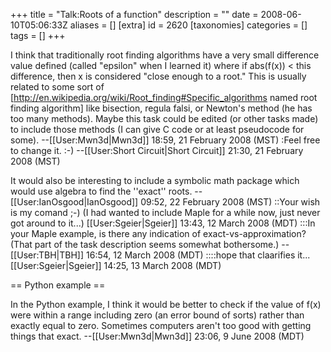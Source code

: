 +++
title = "Talk:Roots of a function"
description = ""
date = 2008-06-10T05:06:33Z
aliases = []
[extra]
id = 2620
[taxonomies]
categories = []
tags = []
+++

I think that traditionally root finding algorithms have a very small difference value defined (called "epsilon" when I learned it) where if abs(f(x)) < this difference, then x is considered "close enough to a root." This is usually related to some sort of [http://en.wikipedia.org/wiki/Root_finding#Specific_algorithms named root finding algorithm] like bisection, regula falsi, or Newton's method (he has too many methods). Maybe this task could be edited (or other tasks made) to include those methods (I can give C code or at least pseudocode for some). --[[User:Mwn3d|Mwn3d]] 18:59, 21 February 2008 (MST)
:Feel free to change it. :-) --[[User:Short Circuit|Short Circuit]] 21:30, 21 February 2008 (MST)

It would also be interesting to include a symbolic math package which would use algebra to find the ''exact'' roots. --[[User:IanOsgood|IanOsgood]] 09:52, 22 February 2008 (MST)
::Your wish is my comand ;-) (I had wanted to include Maple for a while now, just never got around to it...) [[User:Sgeier|Sgeier]] 13:43, 12 March 2008 (MDT)
:::In your Maple example, is there any indication of exact-vs-approximation? (That part of the task description seems somewhat bothersome.) --[[User:TBH|TBH]] 16:54, 12 March 2008 (MDT)
::::hope that claarifies it...[[User:Sgeier|Sgeier]] 14:25, 13 March 2008 (MDT)

== Python example ==

In the Python example, I think it would be better to check if the value of f(x) were within a range including zero (an error bound of sorts) rather than exactly equal to zero. Sometimes computers aren't too good with getting things that exact. --[[User:Mwn3d|Mwn3d]] 23:06, 9 June 2008 (MDT)
